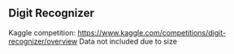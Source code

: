 ## Digit Recognizer
Kaggle competition: https://www.kaggle.com/competitions/digit-recognizer/overview
Data not included due to size